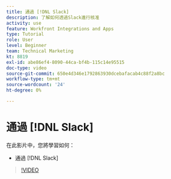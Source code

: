 ```yaml
---
title: 通過 [!DNL Slack]
description: 了解如何透過Slack進行核准
activity: use
feature: Workfront Integrations and Apps
type: Tutorial
role: User
level: Beginner
team: Technical Marketing
kt: 8819
exl-id: abe86ef4-8090-44ca-bf4b-115c14e95515
doc-type: video
source-git-commit: 650e4d346e1792863930dcebafacab4c88f2a8bc
workflow-type: tm+mt
source-wordcount: '24'
ht-degree: 0%

---
```


# 通過 [!DNL Slack]

在此影片中，您將學習如何：

* 通過 [!DNL Slack]

>[!VIDEO](https://video.tv.adobe.com/v/335119/?quality=12&learn=on)

